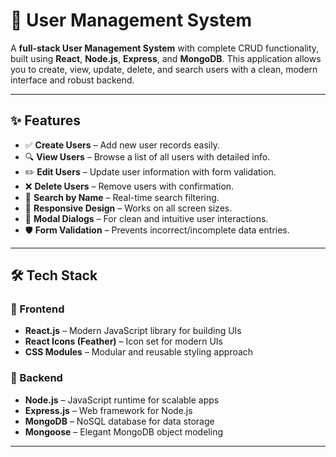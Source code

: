 # 👥 User Management System

A **full-stack User Management System** with complete CRUD functionality, built using **React**, **Node.js**, **Express**, and **MongoDB**. This application allows you to create, view, update, delete, and search users with a clean, modern interface and robust backend.

---

## ✨ Features

- ✅ **Create Users** – Add new user records easily.
- 🔍 **View Users** – Browse a list of all users with detailed info.
- ✏️ **Edit Users** – Update user information with form validation.
- ❌ **Delete Users** – Remove users with confirmation.
- 🔎 **Search by Name** – Real-time search filtering.
- 📱 **Responsive Design** – Works on all screen sizes.
- 💬 **Modal Dialogs** – For clean and intuitive user interactions.
- 🛡️ **Form Validation** – Prevents incorrect/incomplete data entries.

---

## 🛠️ Tech Stack

### 🚀 Frontend

- **React.js** – Modern JavaScript library for building UIs
- **React Icons (Feather)** – Icon set for modern UIs
- **CSS Modules** – Modular and reusable styling approach

### 🔧 Backend

- **Node.js** – JavaScript runtime for scalable apps
- **Express.js** – Web framework for Node.js
- **MongoDB** – NoSQL database for data storage
- **Mongoose** – Elegant MongoDB object modeling

---